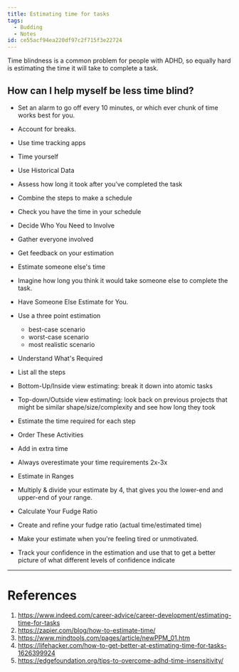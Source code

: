 ```yaml
---
title: Estimating time for tasks
tags:
  - Budding
  - Notes
id: ce55acf94ea220df97c2f715f3e22724
---
```


Time blindness is a common problem for people with ADHD, so equally hard is estimating the time it will take to complete a task.

## How can I help myself be less time blind?

- Set an alarm to go off every 10 minutes, or which ever chunk of time works best for you.

- Account for breaks.

- Use time tracking apps
- Time yourself
- Use Historical Data
- Assess how long it took after you've completed the task

- Combine the steps to make a schedule
- Check you have the time in your schedule

- Decide Who You Need to Involve
- Gather everyone involved
- Get feedback on your estimation
- Estimate someone else's time

- Imagine how long you think it would take someone else to complete the task.
- Have Someone Else Estimate for You.

- Use a three point estimation

  - best-case scenario
  - worst-case scenario
  - most realistic scenario

- Understand What's Required
- List all the steps
- Bottom-Up/Inside view estimating: break it down into atomic tasks
- Top-down/Outside view estimating: look back on previous projects that might be similar shape/size/complexity and see how long they took
- Estimate the time required for each step
- Order These Activities

- Add in extra time
- Always overestimate your time requirements 2x-3x
- Estimate in Ranges

- Multiply & divide your estimate by 4, that gives you the lower-end and upper-end of your range.
- Calculate Your Fudge Ratio
- Create and refine your fudge ratio (actual time/estimated time)
- Make your estimate when you're feeling tired or unmotivated.

- Track your confidence in the estimation and use that to get a better picture of what different levels of confidence indicate

---

# References

1. https://www.indeed.com/career-advice/career-development/estimating-time-for-tasks
2. https://zapier.com/blog/how-to-estimate-time/
3. https://www.mindtools.com/pages/article/newPPM_01.htm
4. https://lifehacker.com/how-to-get-better-at-estimating-time-for-tasks-1626399924
5. https://edgefoundation.org/tips-to-overcome-adhd-time-insensitivity/
